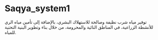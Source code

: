 # Saqya_system1
توفير مياه شرب نظيفة وصالحة للاستهلاك البشري، بالإضافة إلى تأمين مياه الري للأنشطة الزراعية، في المناطق النائية والمحرومة، من خلال بناء وتطوير البنية التحتية للمياه.

